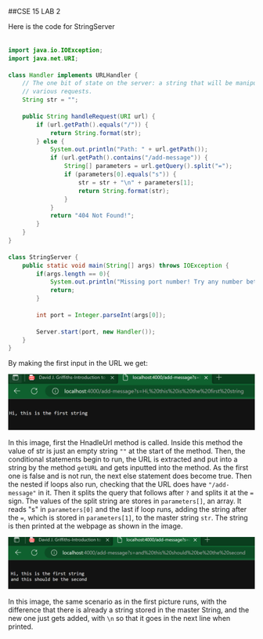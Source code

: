 ##CSE 15 LAB 2

Here is the code for StringServer

```java

import java.io.IOException;
import java.net.URI;

class Handler implements URLHandler {
    // The one bit of state on the server: a string that will be manipulated by
    // various requests.
    String str = "";

    public String handleRequest(URI url) {
        if (url.getPath().equals("/")) {
            return String.format(str);
        } else {
            System.out.println("Path: " + url.getPath());
            if (url.getPath().contains("/add-message")) {
                String[] parameters = url.getQuery().split("=");
                if (parameters[0].equals("s")) {
                    str = str + "\n" + parameters[1];
                    return String.format(str);
                }
            }
            return "404 Not Found!";
        }
    }
}

class StringServer {
    public static void main(String[] args) throws IOException {
        if(args.length == 0){
            System.out.println("Missing port number! Try any number between 1024 to 49151");
            return;
        }

        int port = Integer.parseInt(args[0]);

        Server.start(port, new Handler());
    }
}

```

By making the first input in the URL we get:

![Image](Add_message_1.png)

In this image, first the HnadleUrl method is called. Inside this method the value of str is just an empty string `""` at the start of the method. Then, the conditional statements begin to run, the URL is extracted and put into a string by the method `getURL` and gets inputted into the method. As the first one is false and is not run, the next else statement does become true. Then the nested if loops also run, checking that the URL does have `"/add-message"` in it. Then it splits the query that follows after `?` and splits it at the `=` sign. The values of the split string are stores in `parameters[]`, an array. It reads "s" in `parameters[0]` and the last if loop runs, adding the string after the `=`, which is stored in `parameters[1]`, to the master string `str`. The string is then printed at the webpage as shown in the image.

![Image](Add_message_2.png)

In this image, the same scenario as in the first picture runs, with the difference that there is already a string stored in the master String, and the new one just gets added, with `\n` so that it goes in the next line when printed.

